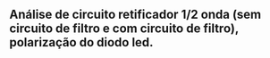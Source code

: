 ## Análise de circuito retificador 1/2 onda (sem circuito de filtro e com circuito de filtro), polarização do diodo led.
